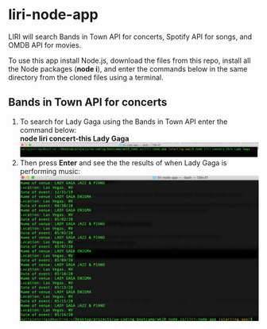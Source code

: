 # liri-node-app
LIRI will search Bands in Town API for concerts, Spotify API for songs, and OMDB API for movies.

To use this app install Node.js, download the files from this repo, install all the Node packages (**node i**), and enter the commands below in the same directory from the cloned files using a terminal.

## Bands in Town API for concerts
1. To search for Lady Gaga using the Bands in Town API enter the command below:  
<b>node liri concert-this Lady Gaga</b>
![concert-this command for Lady Gaga](/images/concert-this-command.png)
2. Then press <b>Enter</b> and see the the results of when Lady Gaga is performing music:  
![concert-this result for Lady Gaga](/images/concert-this-results.png)

